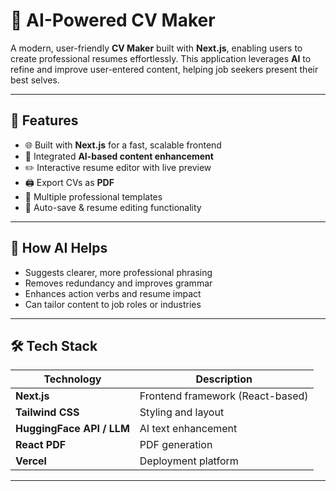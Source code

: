 # 📝 AI-Powered CV Maker

A modern, user-friendly **CV Maker** built with **Next.js**, enabling users to create professional resumes effortlessly. This application leverages **AI** to refine and improve user-entered content, helping job seekers present their best selves.

---

## 🚀 Features

- 🌐 Built with **Next.js** for a fast, scalable frontend
- 🤖 Integrated **AI-based content enhancement**
- ✏️ Interactive resume editor with live preview
- 🖨️ Export CVs as **PDF**
- 🎨 Multiple professional templates
- 💾 Auto-save & resume editing functionality

---

## 🧠 How AI Helps

- Suggests clearer, more professional phrasing
- Removes redundancy and improves grammar
- Enhances action verbs and resume impact
- Can tailor content to job roles or industries

---

## 🛠️ Tech Stack

| Technology    | Description                   |
|---------------|-------------------------------|
| **Next.js**   | Frontend framework (React-based) |
| **Tailwind CSS** | Styling and layout |
| **HuggingFace API / LLM** | AI text enhancement |
| **React PDF** | PDF generation |
| **Vercel**    | Deployment platform |

---
